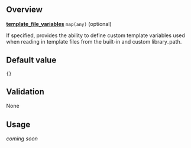 ## Overview

[**template_file_variables**][this_page] `map(any)` (optional)

If specified, provides the ability to define custom template variables used when reading in template files from the built-in and custom library_path.

## Default value

`{}`

## Validation

None

## Usage

_coming soon_

[//]: # "************************"
[//]: # "INSERT LINK LABELS BELOW"
[//]: # "************************"
[this_page]: # "Link for the current page."
